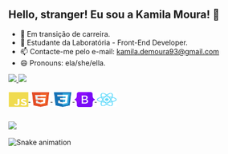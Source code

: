 ## Hello, stranger! Eu sou a Kamila Moura! 👾

- 🔭 Em transição de carreira.
- 🌱 Estudante da Laboratória - Front-End Developer.
- 📫 Contacte-me pelo e-mail: kamila.demoura93@gmail.com
- 😄 Pronouns: ela/she/ella.

<div>
  <a href="https://github.com/KamilaMoura1">
  <img height="150em" src="https://github-readme-stats.vercel.app/api?username=KamilaMoura1&show_icons=true&theme=dark&include_all_commits=true&count_private=true"/>
  <img height="150em" src="https://github-readme-stats.vercel.app/api/top-langs/?username=KamilaMoura1&layout=compact&langs_count=7&theme=dark"/>
</div>
<div style="display: inline_block"><br>
  <img align="center" alt="Js" height="30" width="40" src="https://raw.githubusercontent.com/devicons/devicon/master/icons/javascript/javascript-plain.svg">
  <img align="center" alt="HTML" height="30" width="40" src="https://raw.githubusercontent.com/devicons/devicon/master/icons/html5/html5-original.svg">
  <img align="center" alt="CSS" height="30" width="40" src="https://raw.githubusercontent.com/devicons/devicon/master/icons/css3/css3-original.svg">
  <img align="center" alt="Bootstrap" height="30" width="40" src="https://raw.githubusercontent.com/devicons/devicon/master/icons/bootstrap/bootstrap-original.svg">
  <img align="center" alt="React" height="30" width="40" src="https://raw.githubusercontent.com/devicons/devicon/master/icons/react/react-original.svg">
</div>
  
  ##
  
<div>   
 <a href="https://www.linkedin.com/in/kamila-moura-programacao/" target="_blank"><img src="https://img.shields.io/badge/-LinkedIn-%230077B5?style=for-the-badge&logo=linkedin&logoColor=white" target="_blank"></a> 
 
  ![Snake animation](https://github.com/KamilaMoura1/KamilaMoura1/blob/output/github-contribution-grid-snake.svg)
 
</div>
